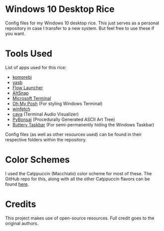 # Windows 10 Desktop Rice
Config files for my Windows 10 desktop rice. This just serves as a personal repository in case I transfer to a new system. But feel free to use these if you want.

# Tools Used
List of apps used for this rice:
- [komorebi](https://github.com/LGUG2Z/komorebi)
- [yasb](https://github.com/amnweb/yasb)
- [Flow Launcher](https://www.flowlauncher.com/)
- [AltSnap](https://github.com/RamonUnch/AltSnap)
- [Microsoft Terminal](https://github.com/microsoft/terminal)
- [Oh My Posh](https://ohmyposh.dev/) (For styling Windows Terminal)
- [winfetch](https://github.com/lptstr/winfetch)
- [cava](https://winstall.app/apps/karlstav.cava) (Terminal Audio Visualizer)
- [PyBonsai](https://github.com/Ben-Edwards44/PyBonsai) (Procedurally Generated ASCII Art Tree)
- [Buttery Taskbar](https://github.com/CrypticButter/ButteryTaskbar) (For semi-permanently hiding the Windows Taskbar) 

Config files (as well as other resources used) can be found in their respective folders within the repository.

# Color Schemes
I used the Catppuccin (Macchiato) color scheme for most of these. The GitHub repo for this, along with all the other Catppuccin flavors can be found [here](https://github.com/catppuccin).

# Credits
This project makes use of open-source resources. Full credit goes to the original authors.
